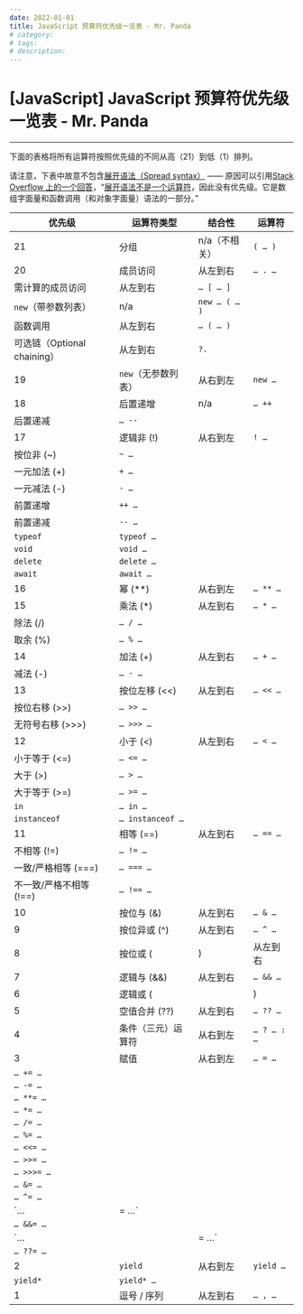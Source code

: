 ```yaml
---
date: 2022-01-01
title: JavaScript 预算符优先级一览表 - Mr. Panda
# category: 
# tags: 
# description:
---
```


# [JavaScript] JavaScript 预算符优先级一览表 - Mr. Panda

---
下面的表格将所有运算符按照优先级的不同从高（21）到低（1）排列。

请注意，下表中故意不包含[展开语法（Spread syntax）](https://developer.mozilla.org/en-US/docs/Web/JavaScript/Reference/Operators/Spread_syntax) —— 原因可以引用[Stack Overflow 上的一个回答](https://stackoverflow.com/a/48656377)，“[展开语法不是一个运算符](https://stackoverflow.com/q/44934828/1048572)，因此没有优先级。它是数组字面量和函数调用（和对象字面量）语法的一部分。”

| 优先级                      | 运算符类型          | 结合性        | 运算符      |
| --------------------------- | ------------------- | ------------- | ----------- |
| 21                          | 分组                | n/a（不相关） | `( … )`     |
| 20                          | 成员访问            | 从左到右      | `… . …`     |
| 需计算的成员访问            | 从左到右            | `… [ … ]`     |
| `new`（带参数列表）         | n/a                 | `new … ( … )` |
| 函数调用                    | 从左到右            | `… ( … )`     |
| 可选链（Optional chaining） | 从左到右            | `?.`          |
| 19                          | `new`（无参数列表） | 从右到左      | `new …`     |
| 18                          | 后置递增            | n/a           | `… ++`      |
| 后置递减                    | `… --`              |
| 17                          | 逻辑非 (!)          | 从右到左      | `! …`       |
| 按位非 (~)                  | `~ …`               |
| 一元加法 (+)                | `+ …`               |
| 一元减法 (-)                | `- …`               |
| 前置递增                    | `++ …`              |
| 前置递减                    | `-- …`              |
| `typeof`                    | `typeof …`          |
| `void`                      | `void …`            |
| `delete`                    | `delete …`          |
| `await`                     | `await …`           |
| 16                          | 幂 (\*\*)           | 从右到左      | `… ** …`    |
| 15                          | 乘法 (\*)           | 从左到右      | `… * …`     |
| 除法 (/)                    | `… / …`             |
| 取余 (%)                    | `… % …`             |
| 14                          | 加法 (+)            | 从左到右      | `… + …`     |
| 减法 (-)                    | `… - …`             |
| 13                          | 按位左移 (<<)       | 从左到右      | `… << …`    |
| 按位右移 (>>)               | `… >> …`            |
| 无符号右移 (>>>)            | `… >>> …`           |
| 12                          | 小于 (<)            | 从左到右      | `… < …`     |
| 小于等于 (<=)               | `… <= …`            |
| 大于 (>)                    | `… > …`             |
| 大于等于 (>=)               | `… >= …`            |
| `in`                        | `… in …`            |
| `instanceof`                | `… instanceof …`    |
| 11                          | 相等 (==)           | 从左到右      | `… == …`    |
| 不相等 (!=)                 | `… != …`            |
| 一致/严格相等 (===)         | `… === …`           |
| 不一致/严格不相等 (!==)     | `… !== …`           |
| 10                          | 按位与 (&)          | 从左到右      | `… & …`     |
| 9                           | 按位异或 (^)        | 从左到右      | `… ^ …`     |
| 8                           | 按位或 (            | )             | 从左到右    | `…       | …` |
| 7                           | 逻辑与 (&&)         | 从左到右      | `… && …`    |
| 6                           | 逻辑或 (            |               | )           | 从左到右 | `… |  | …` |
| 5                           | 空值合并 (??)       | 从左到右      | `… ?? …`    |
| 4                           | 条件（三元）运算符  | 从右到左      | `… ? … : …` |
| 3                           | 赋值                | 从右到左      | `… = …`     |
| `… += …`                    |
| `… -= …`                    |
| `… **= …`                   |
| `… *= …`                    |
| `… /= …`                    |
| `… %= …`                    |
| `… <<= …`                   |
| `… >>= …`                   |
| `… >>>= …`                  |
| `… &= …`                    |
| `… ^= …`                    |
| `…                          | = …`                |
| `… &&= …`                   |
| `…                          |                     | = …`          |
| `… ??= …`                   |
| 2                           | `yield`             | 从右到左      | `yield …`   |
| `yield*`                    | `yield* …`          |
| 1                           | 逗号 / 序列         | 从左到右      | `… , …`     |
